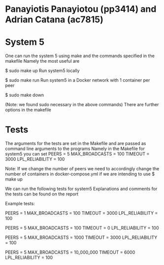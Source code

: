 # Panayiotis Panayiotou (pp3414) and Adrian Catana (ac7815)
# System 5

One can run the system 5 using make and the commands specified in the makefile
Namely the most useful are

$ sudo make up
Run system5 locally

$ sudo make run
Run system5 in a Docker network with 1 container per peer

$ sudo make down

(Note: we found sudo necessary in the above commands)
There are further options in the makefile

# Tests
The arguments for the tests are set in the Makefile and are passed as command line arguments to the programs
Namely in the Makefile for system5 you can set
PEERS = 5
MAX_BROADCASTS = 100
TIMEOUT = 3000
LPL_RELIABILITY = 100

Note: If we change the number of peers we need to accordingly change the number of containers in docker-compose.yml if we are intending to use $ make up

We can run the following tests for system5
Explanations and comments for the tests can be found on the report

Example tests:

PEERS = 1
MAX_BROADCASTS = 100
TIMEOUT = 3000
LPL_RELIABILITY = 100


PEERS = 5
MAX_BROADCASTS = 100
TIMEOUT = 0
LPL_RELIABILITY = 100


PEERS = 5
MAX_BROADCASTS = 1000
TIMEOUT = 3000
LPL_RELIABILITY = 100


PEERS = 5
MAX_BROADCASTS = 10_000_000
TIMEOUT = 6000
LPL_RELIABILITY = 100
